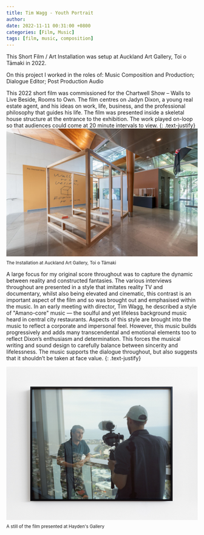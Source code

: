 ```yaml
---
title: Tim Wagg - Youth Portrait
author: 
date: 2022-11-11 00:31:00 +0800
categories: [Film, Music]
tags: [film, music, composition]
---
```

This Short Film / Art Installation was setup at Auckland Art Gallery, Toi o Tāmaki in 2022.

On this project I worked in the roles of: Music Composition and Production; Dialogue Editor; Post Production Audio

This 2022 short film was commissioned for the Chartwell Show – Walls to Live Beside, Rooms to Own.
The film centres on Jadyn Dixon, a young real estate agent, and his ideas on work, life, business, and the professional philosophy that guides his life.
The film was presented inside a skeletal house structure at the entrance to the exhibition. The work played on-loop so that audiences could come at 20 minute intervals to view.
{: .text-justify}
![Installation Setup](assets/TimWaggYouthPortrait/YouthPortrait_1.jpg)
<sub> The Installation at Auckland Art Gallery, Toi o Tāmaki </sub>

A large focus for my original score throughout was to capture the dynamic between reality and constructed fantasies. The various interviews throughout are presented in a style that imitates reality TV and documentary, whilst also being elevated and cinematic, this contrast is an important aspect of the film and so was brought out and emphasised within the music.
In an early meeting with director, Tim Wagg, he described a style of "Amano-core" music — the soulful and yet lifeless background music heard in central city restaurants. Aspects of this style are brought into the music to reflect a corporate and impersonal feel. However, this music builds progressively and adds many transcendental and emotional elements too to reflect Dixon’s enthusiasm and determination.
This forces the musical writing and sound design to carefully balance between sincerity and lifelessness. The music supports the dialogue throughout, but also suggests that it shouldn’t be taken at face value.
{: .text-justify}

![Installation Setup](assets/TimWaggYouthPortrait/YouthPortrait_2_HaydensGallery.jpeg)
<sub> A still of the film presented at Hayden's Gallery </sub>

